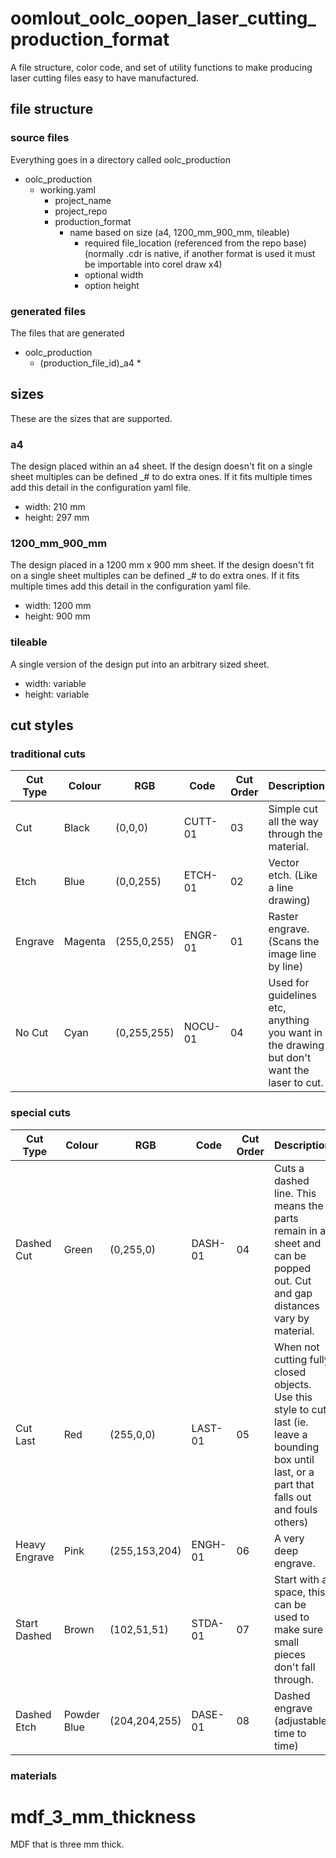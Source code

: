 # oomlout_oolc_oopen_laser_cutting_production_format
A file structure, color code, and set of utility functions to make producing laser cutting files easy to have manufactured.
## file structure  
### source files  
Everything goes in a directory called oolc_production
* oolc_production
  * working.yaml
    * project_name
    * project_repo
    * production_format
      * name based on size (a4, 1200_mm_900_mm, tileable)
        * required file_location (referenced from the repo base) (normally .cdr is native, if another format is used it must be importable into corel draw x4)
        * optional width
        * option height
### generated files
The files that are generated
* oolc_production
  * (production_file_id)_a4
    *   
## sizes
These are the sizes that are supported.
### a4
The design placed within an a4 sheet. If the design doesn't fit on a single sheet multiples can be defined _# to do extra ones. If it fits multiple times add this detail in the configuration yaml file.
* width: 210 mm
* height: 297 mm
### 1200_mm_900_mm  
The design placed in a 1200 mm x 900 mm sheet. If the design doesn't fit on a single sheet multiples can be defined _# to do extra ones. If it fits multiple times add this detail in the configuration yaml file.
* width: 1200 mm
* height: 900 mm
### tileable
A single version of the design put into an arbitrary sized sheet.
* width: variable
* height: variable
## cut styles 
### traditional cuts
| Cut Type 	| Colour 	| RGB 			| Code		| Cut Order		| Description 				  
| ----		| ----		| ----			| ----		| ----			| ----  
| Cut		| Black		| (0,0,0)		| CUTT-01	| 03			| Simple cut all the way through the material.  
| Etch		| Blue		| (0,0,255)		| ETCH-01	| 02			| Vector etch. (Like a line drawing)  
| Engrave	| Magenta	| (255,0,255) 	| ENGR-01	| 01			| Raster engrave. (Scans the image line by line)  
| No Cut	| Cyan		| (0,255,255) 	| NOCU-01	| 04			| Used for guidelines etc, anything you want in the drawing but don't want the laser to cut.
  
### special cuts
| Cut Type 		| Colour 	| RGB 			| Code		|	Cut Order	|	Description 				 
| ----			| ----		| ----			| ----		| ----			| ----  
| Dashed Cut	| Green		| (0,255,0)		| DASH-01	| 04			| Cuts a dashed line. This means the parts remain in a sheet and can be popped out. Cut and gap distances vary by material.  
| Cut Last		| Red		| (255,0,0)		| LAST-01	| 05			| When not cutting fully closed objects. Use this style to cut last (ie. leave a bounding box until last, or a part that falls out and fouls others)  
| Heavy Engrave	| Pink		| (255,153,204)	| ENGH-01	| 06			| A very deep engrave.
| Start Dashed	| Brown		| (102,51,51)	| STDA-01	| 07			| Start with a space, this can be used to make sure small pieces don't fall through.
| Dashed Etch	| Powder Blue	| (204,204,255)	| DASE-01	| 08		| Dashed engrave (adjustable time to time)
### materials
# mdf_3_mm_thickness
MDF that is three mm thick.
